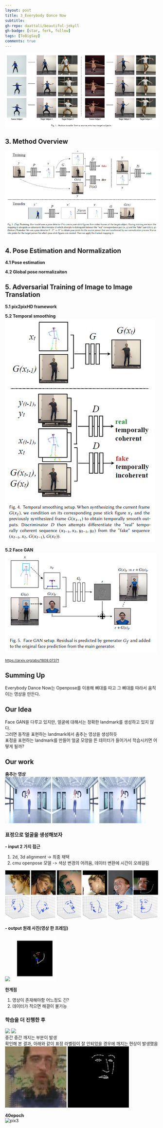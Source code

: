 ```yaml
---
layout: post
title: 3_Everybody Dance Now
subtitle: 
gh-repo: daattali/beautiful-jekyll
gh-badge: [star, fork, follow]
tags: [ToBigSay]
comments: true
---
```



![dance_1](/img/dance1.png)    


## 3. Method Overview    
![dance_2](/img/dance2.png)    


## 4. Pose Estimation and Normalization
**4.1 Pose estimation**    


**4.2 Global pose normalizaiton**    



## 5. Adversarial Training of Image to Image Translation
**5.1 pix2pixHD framework**    


**5.2 Temporal smoothing**    
![dance_3](/img/dance3.png)


**5.2 Face GAN**    
![dance_4](/img/dance4.png)



<small> https://arxiv.org/abs/1808.07371 </small>


## Summing Up
Everybody Dance Now는 Openpose를 이용해 뼈대를 따고 그 뼈대를 따라서 움직이는 영상을 만든다.



## Our Idea
Face GAN을 다루고 있지만, 얼굴에 대해서는 정확한 landmark를 생성하고 있지 않다.    
그러면 동작을 표현하는 landmark에서 춤추는 영상을 생성하듯    
표정을 표현하는 landmark를 만들어 얼굴 모양을 뜬 데이터가 들어가서 학습시키면 어떻게 될까?    


## Our work
**춤추는 영상**    
<img src="/img/dance1.jpg" width="30%"></img>
<img src="/img/dance2.jpg" width="30%"></img>
<img src="/img/dance3.jpg" width="30%"></img>


### 표정으로 얼굴을 생성해보자     
**- input 2 가지 접근**    
1. 2d, 3d alignment -> 최종 채택     
2. cmu openpose 모델 -> 색상 변경의 어려움, 데이터 변환에 시간이 오래걸림    

![face_dot](/img/face_dot.png)      

**- output 원래 사진(영상 한 프레임)**         

<img src="/img/3D.gif" width="60%"></img> 
<img src="/img/color_face.gif" width="30%"></img>  

**한계점**    
1. 영상이 존재해야함 어느정도 긴?      
2. 데이터가 적으면 해결이 불가능     



### 학습을 더 진행한 후     
<img src="/img/pix1.gif" width="40%"></img> 
<img src="/img/pix2.gif" width="40%"></img>          
중간 중간 깨지는 부분이 발생    
확인해 본 결과, 아래와 같이 표정 라벨링이 잘 안되었을 경우에 깨지는 현상이 발생했음    
<img src="/img/pix_err.jpg" width="40%"></img> 
<img src="/img/pix_err.png" width="40%"></img> 

**40epoch**    
![pix3](/img/pix_40.gif) 
